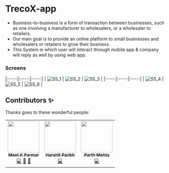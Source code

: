 # TrecoX-app

- Business-to-business is a form of transaction between businesses, such as one involving a manufacturer to wholesalers, or a wholesaler to retailers.
- Our main goal is to provide an online platform to small businesses and wholesalers or retailers to grow their business.
- This System in which user will interact through mobile app & company will reply as well by using web app.

### Screens
|:----:|:----:|:----:|
| <img alt="SS_1" src="https://github.com/meetkparmar/TrecoX-app/blob/main/images/images1.jpg"> | <img alt="SS_2" src="https://github.com/meetkparmar/TrecoX-app/blob/main/images/image2.jpg"> | <img alt="SS_3" src="https://github.com/meetkparmar/TrecoX-app/blob/main/images/image3.jpg"> | 
|:----:|:----:|:----:|
| <img alt="SS_4" src="https://github.com/meetkparmar/TrecoX-app/blob/main/images/image4.jpg"> | <img alt="SS_5" src="https://github.com/meetkparmar/TrecoX-app/blob/main/images/image5.jpg"> | <img alt="SS_6" src="https://github.com/meetkparmar/TrecoX-app/blob/main/images/image6.jpg"> | 

## Contributors ✨

Thanks goes to these wonderful people:

<!-- ALL-CONTRIBUTORS-LIST:START - Do not remove or modify this section -->
<!-- prettier-ignore-start -->
<!-- markdownlint-disable -->
<table>
  <tr>
    <td align="center"><a href="https://www.linkedin.com/in/meetkparmar/"><img src="https://avatars1.githubusercontent.com/u/40732154?v=4" width="100px;" alt=""/><br /><sub><b>Meet K Parmar</b></sub></a><br /><a href="https://github.com/Be-Better-Programmer/Tic-Tac-Toe/commits?author=meetkparmar" title="Code">💻</a> <a href="https://github.com/Be-Better-Programmer/Tic-Tac-Toe/issues?q=author%3Ameetkparmar" title="Bug reports">🐛</a> <a href="#design-meetkparmar" title="Design">🎨</a></td>
    <td align="center"><a href="https://github.com/HAP28"><img src="https://avatars2.githubusercontent.com/u/33604059?v=4" width="100px;" alt=""/><br /><sub><b>Harshit Parikh</b></sub></a><br /><a href="" title="Code">💻</a></td>
    <td align="center"><a href="https://github.com/MehtaParth2322"><img src="https://avatars3.githubusercontent.com/u/64679424?v=4" width="100px;" alt=""/><br /><sub><b>Parth Mehta</b></sub></a><br /><a href="" title="Code">💻</a></td>
  </tr>
</table>
